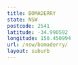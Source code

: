 ```yaml
---
title: BOMADERRY
state: NSW
postcode: 2541
latitude: -34.990592
longitude: 150.450994
url: /nsw/bomaderry/
layout: suburb
---
```

